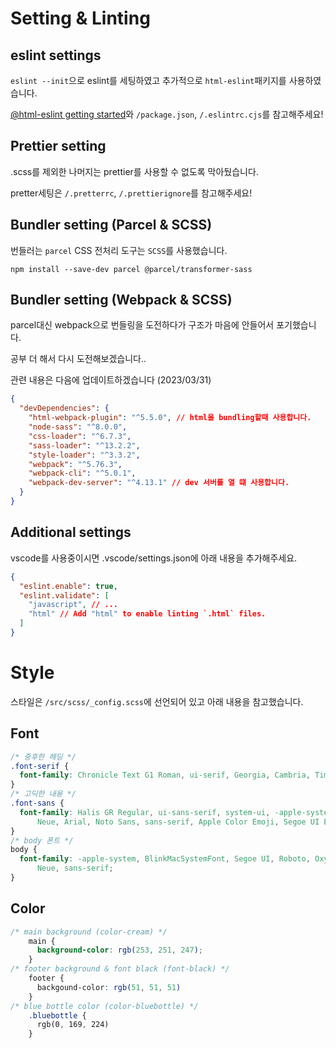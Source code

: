 # Setting & Linting

## eslint settings

`eslint --init`으로 eslint를 세팅하였고
추가적으로 `html-eslint`패키지를 사용하였습니다.

[@html-eslint getting started](https://yeonjuan.github.io/html-eslint/docs/getting-started/)와 `/package.json`, `/.eslintrc.cjs`를 참고해주세요!

## Prettier setting

.scss를 제외한 나머지는 prettier를 사용할 수 없도록 막아뒀습니다.

pretter세팅은 `/.pretterrc`, `/.prettierignore`를 참고해주세요!

## Bundler setting (Parcel & SCSS)

번들러는 `parcel`
CSS 전처리 도구는 `SCSS`를 사용했습니다.

`npm install --save-dev parcel @parcel/transformer-sass`

## Bundler setting (Webpack & SCSS)

parcel대신 webpack으로 번들링을 도전하다가 구조가 마음에 안들어서 포기했습니다.

공부 더 해서 다시 도전해보겠습니다..

관련 내용은 다음에 업데이트하겠습니다 (2023/03/31)

```json
{
  "devDependencies": {
    "html-webpack-plugin": "^5.5.0", // html을 bundling할때 사용합니다.
    "node-sass": "^8.0.0",
    "css-loader": "^6.7.3",
    "sass-loader": "^13.2.2",
    "style-loader": "^3.3.2",
    "webpack": "^5.76.3",
    "webpack-cli": "^5.0.1",
    "webpack-dev-server": "^4.13.1" // dev 서버를 열 떄 사용합니다.
  }
}
```

## Additional settings

vscode를 사용중이시면 .vscode/settings.json에 아래 내용을 추가해주세요.

```json
{
  "eslint.enable": true,
  "eslint.validate": [
    "javascript", // ...
    "html" // Add "html" to enable linting `.html` files.
  ]
}
```

# Style

스타일은 `/src/scss/_config.scss`에 선언되어 있고 아래 내용을 참고했습니다.

## Font

```css
/* 중후한 헤딩 */
.font-serif {
  font-family: Chronicle Text G1 Roman, ui-serif, Georgia, Cambria, Times New Roman, Times, serif;
}
/* 고딕한 내용 */
.font-sans {
  font-family: Halis GR Regular, ui-sans-serif, system-ui, -apple-system, BlinkMacSystemFont, Segoe UI, Roboto, Helvetica
      Neue, Arial, Noto Sans, sans-serif, Apple Color Emoji, Segoe UI Emoji, Segoe UI Symbol, Noto Color Emoji;
}
/* body 폰트 */
body {
  font-family: -apple-system, BlinkMacSystemFont, Segoe UI, Roboto, Oxygen, Ubuntu, Cantarell, Fira Sans, Droid Sans, Helvetica
      Neue, sans-serif;
}
```

## Color

```css
/* main background (color-cream) */
    main {
      background-color: rgb(253, 251, 247);
    }
/* footer background & font black (font-black) */
    footer {
      backgound-color: rgb(51, 51, 51)
    }
/* blue bottle color (color-bluebottle) */
    .bluebottle {
      rgb(0, 169, 224)
    }
```
